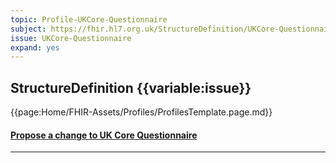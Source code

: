 ```yaml
---
topic: Profile-UKCore-Questionnaire
subject: https://fhir.hl7.org.uk/StructureDefinition/UKCore-Questionnaire
issue: UKCore-Questionnaire
expand: yes
---
```


## StructureDefinition {{variable:issue}}

{{page:Home/FHIR-Assets/Profiles/ProfilesTemplate.page.md}}

<div id="Feedback" class="tabcontent">
<h4><a href='https://simplifier.net/HL7FHIRUKCoreR4/UKCore-Questionnaire/~issues?level=File' target="_blank">Propose a change to UK Core Questionnaire </a></h4>
</div>

<hr class="thickline">